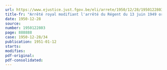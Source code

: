 ```yaml
---
url: https://www.ejustice.just.fgov.be/eli/arrete/1950/12/28/1950122803/justel
title-fr: "Arrêté royal modifiant l'arrêté du Régent du 13 juin 1949 organique des conseils d'entreprise"
date: 1950-12-28
source:
number: 1950122803
page: 888888
case: 1950-12-28/34
publication: 1951-01-12
starts:
modifies:
pdf-original:
pdf-consolidated:
---
```


